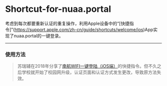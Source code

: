 # Shortcut-for-nuaa.portal

考虑到每次都要重新认证的重复操作，利用Apple设备中的“[快捷指令]”(https://support.apple.com/zh-cn/guide/shortcuts/welcome/ios)App实现了nuaa.portal的一键登录。
***
### 使用方法
> 苏瑞辅在2018年分享了[南航WIFI一键登陆（iOS端）](https://mp.weixin.qq.com/s/oHO-tEKWnKNPc1hLZkyPUg)的快捷指令。但不久之后学校就开始了校园网升级，认证页面和认证方式发生更改，导致原方法失效。
